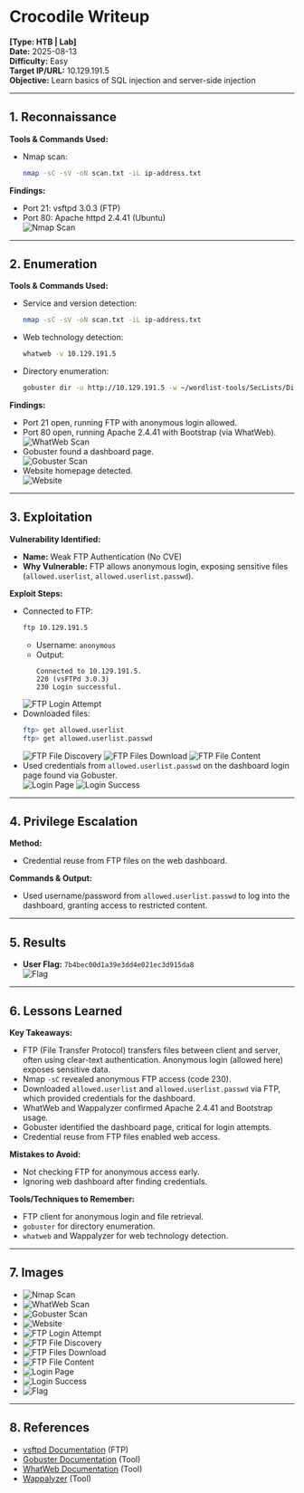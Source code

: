 # Crocodile Writeup
**[Type: HTB | Lab]**  
**Date:** 2025-08-13  
**Difficulty:** Easy  
**Target IP/URL:** 10.129.191.5  
**Objective:** Learn basics of SQL injection and server-side injection  

---

## 1. Reconnaissance
**Tools & Commands Used:**
- Nmap scan:
  ```bash
  nmap -sC -sV -oN scan.txt -iL ip-address.txt
  ```

**Findings:**
- Port 21: vsftpd 3.0.3 (FTP)  
- Port 80: Apache httpd 2.4.41 (Ubuntu)  
  ![Nmap Scan](images/nmap.png)

---

## 2. Enumeration
**Tools & Commands Used:**
- Service and version detection:
  ```bash
  nmap -sC -sV -oN scan.txt -iL ip-address.txt
  ```
- Web technology detection:
  ```bash
  whatweb -v 10.129.191.5
  ```
- Directory enumeration:
  ```bash
  gobuster dir -u http://10.129.191.5 -w ~/wordlist-tools/SecLists/Discovery/Web-Content/DirBuster-2007_directory-list-2.3-small.txt
  ```

**Findings:**
- Port 21 open, running FTP with anonymous login allowed.  
- Port 80 open, running Apache 2.4.41 with Bootstrap (via WhatWeb).  
  ![WhatWeb Scan](images/whatweb-scan.png)
- Gobuster found a dashboard page.  
  ![Gobuster Scan](images/gobuster-scan.png)
- Website homepage detected.  
  ![Website](images/website.png)

---

## 3. Exploitation
**Vulnerability Identified:**
- **Name:** Weak FTP Authentication (No CVE)  
- **Why Vulnerable:** FTP allows anonymous login, exposing sensitive files (`allowed.userlist`, `allowed.userlist.passwd`).  

**Exploit Steps:**
- Connected to FTP:
  ```bash
  ftp 10.129.191.5
  ```
  - Username: `anonymous`
  - Output:
    ```
    Connected to 10.129.191.5.
    220 (vsFTPd 3.0.3)
    230 Login successful.
    ```
  ![FTP Login Attempt](images/ftp-login-attempt.png)
- Downloaded files:
  ```bash
  ftp> get allowed.userlist
  ftp> get allowed.userlist.passwd
  ```
  ![FTP File Discovery](images/ftp-file-discovery.png)
  ![FTP Files Download](images/ftp-files-download.png)
  ![FTP File Content](images/ftp-file-content.png)
- Used credentials from `allowed.userlist.passwd` on the dashboard login page found via Gobuster.  
  ![Login Page](images/login-page.png)
  ![Login Success](images/login-success.png)

---

## 4. Privilege Escalation
**Method:**
- Credential reuse from FTP files on the web dashboard.

**Commands & Output:**
- Used username/password from `allowed.userlist.passwd` to log into the dashboard, granting access to restricted content.

---

## 5. Results
- **User Flag:** `7b4bec00d1a39e3dd4e021ec3d915da8`  
  ![Flag](images/flag.png)

---

## 6. Lessons Learned
**Key Takeaways:**
- FTP (File Transfer Protocol) transfers files between client and server, often using clear-text authentication. Anonymous login (allowed here) exposes sensitive data.
- Nmap `-sC` revealed anonymous FTP access (code 230).
- Downloaded `allowed.userlist` and `allowed.userlist.passwd` via FTP, which provided credentials for the dashboard.
- WhatWeb and Wappalyzer confirmed Apache 2.4.41 and Bootstrap usage.
- Gobuster identified the dashboard page, critical for login attempts.
- Credential reuse from FTP files enabled web access.

**Mistakes to Avoid:**
- Not checking FTP for anonymous access early.
- Ignoring web dashboard after finding credentials.

**Tools/Techniques to Remember:**
- FTP client for anonymous login and file retrieval.
- `gobuster` for directory enumeration.
- `whatweb` and Wappalyzer for web technology detection.

---

## 7. Images
- ![Nmap Scan](images/nmap.png)
- ![WhatWeb Scan](images/whatweb-scan.png)
- ![Gobuster Scan](images/gobuster-scan.png)
- ![Website](images/website.png)
- ![FTP Login Attempt](images/ftp-login-attempt.png)
- ![FTP File Discovery](images/ftp-file-discovery.png)
- ![FTP Files Download](images/ftp-files-download.png)
- ![FTP File Content](images/ftp-file-content.png)
- ![Login Page](images/login-page.png)
- ![Login Success](images/login-success.png)
- ![Flag](images/flag.png)

---

## 8. References
- [vsftpd Documentation](https://security.appspot.com/vsftpd.html) (FTP)
- [Gobuster Documentation](https://www.kali.org/tools/gobuster/) (Tool)
- [WhatWeb Documentation](https://www.kali.org/tools/whatweb/) (Tool)
- [Wappalyzer](https://www.wappalyzer.com/) (Tool)